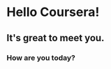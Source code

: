<!DOCTYPE html>
<html>
<head>
	<title></title>
</head>
<body>
<h1>Hello Coursera!</h1>
<h2>It's great to meet you.</h2>
<h3>How are you today?</h3>
</body>
</html>

